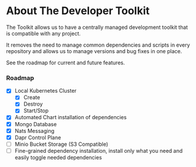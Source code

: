 # About The Developer Toolkit

The Toolkit allows us to have a centrally managed development toolkit that is compatible with any project.

It removes the need to manage common dependencies and scripts in every repository and allows us to manage versions
and bug fixes in one place.

See the roadmap for current and future features.

### Roadmap

- [x] Local Kubernetes Cluster
    - [x] Create
    - [x] Destroy
    - [x] Start/Stop
- [x] Automated Chart installation of dependencies
- [x] Mongo Database
- [x] Nats Messaging
- [x] Dapr Control Plane
- [ ] Minio Bucket Storage (S3 Compatible)
- [ ] Fine-grained dependency installation, install only what you need and easily toggle needed dependencies

